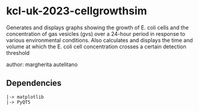 # kcl-uk-2023-cellgrowthsim

Generates and displays graphs showing the growth of E. coli cells and the concentration of gas vesicles (gvs) over a 24-hour period in response to various environmental conditions. Also calculates and displays the time and volume at which the E. coli cell concentration crosses a certain detection threshold

author: margherita autelitano

## Dependencies
	|-> matplotlib
	|-> PyQT5
  
